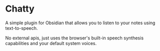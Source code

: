 # Chatty

A simple plugin for Obsidian that allows you to listen to your notes using text-to-speech.

No external apis, just uses the browser's built-in speech synthesis capabilities and your default system voices.
